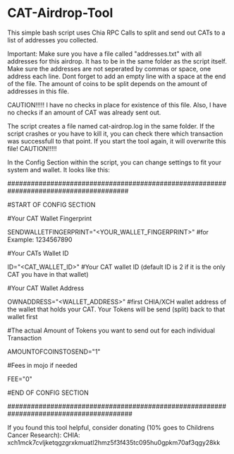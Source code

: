 # CAT-Airdrop-Tool
This simple bash script uses Chia RPC Calls to split and send out CATs to a list of addresses you collected.




Important:
Make sure you have a file called "addresses.txt" with all addresses for this airdrop. It has to be in the same folder as the script itself.
Make sure the addresses are not seperated by commas or space, one address each line. Dont forget to add an empty line with a space at the end of the file. The amount of coins to be split depends on the amount of addresses in this file. 




CAUTION!!!!!
I have no checks in place for existence of this file. Also, I have no checks if an amount of CAT was already sent out.

The script creates a file named cat-airdrop.log in the same folder. If the script crashes or you have to kill it, you can check there which transaction was successfull to that point. If you start the tool again, it will overwrite this file!
CAUTION!!!!!




In the Config Section within the script, you can change settings to fit your system and wallet. It looks like this:

#######################################################################################

#START OF CONFIG SECTION

#Your CAT Wallet Fingerprint

SENDWALLETFINGERPRINT="<YOUR_WALLET_FINGERPRINT>" #for Example: 1234567890

#Your CATs Wallet ID

ID="<CAT_WALLET_ID>" #Your CAT wallet ID (default ID is 2 if it is the only CAT you have in that wallet)

#Your CAT Wallet Address

OWNADDRESS="<WALLET_ADDRESS>" #first CHIA/XCH wallet address of the wallet that holds your CAT. Your Tokens will be send (split) back to that wallet first

#The actual Amount of Tokens you want to send out for each individual Transaction

AMOUNTOFCOINSTOSEND="1"

#Fees in mojo if needed

FEE="0"

#END OF CONFIG SECTION

########################################################################################


If you found this tool helpful, consider donating (10% goes to Childrens Cancer Research):
CHIA: xch1mck7cvljketqgzgrxkmuatl2hmz5f3f435tc095hu0gpkm70af3qgy28kk
